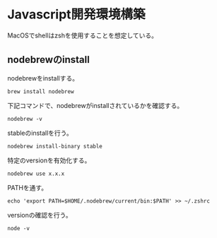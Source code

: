 # Javascript開発環境構築 
MacOSでshellはzshを使用することを想定している。

## nodebrewのinstall
nodebrewをinstallする。
```
brew install nodebrew
```

下記コマンドで、nodebrewがinstallされているかを確認する。
```
nodebrew -v
```

stableのinstallを行う。
```
nodebrew install-binary stable
```

特定のversionを有効化する。
```
nodebrew use x.x.x
```

PATHを通す。
```
echo 'export PATH=$HOME/.nodebrew/current/bin:$PATH' >> ~/.zshrc
```

versionの確認を行う。
```
node -v
```